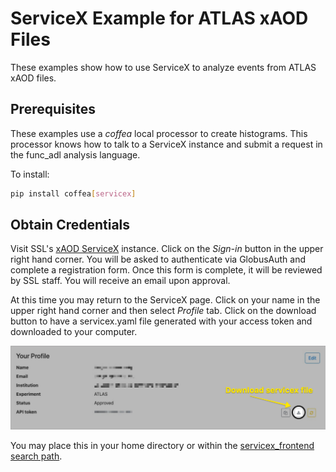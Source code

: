 # ServiceX Example for ATLAS xAOD Files
These examples show how to use ServiceX to analyze events from ATLAS xAOD files.

## Prerequisites
These examples use a _coffea_ local processor to create histograms. 
This processor knows how to talk to a ServiceX instance and submit a request
in the func_adl analysis language.

To install:
```bash
pip install coffea[servicex]
```

## Obtain Credentials
Visit SSL's [xAOD ServiceX](https://xaod.servicex.ssl-hep.org) instance. Click 
on the _Sign-in_ button in the upper right hand corner. You will be asked to 
authenticate via GlobusAuth and complete a registration form. Once this form is
complete, it will be reviewed by SSL staff. You will receive an email upon 
approval. 

At this time you may return to the ServiceX page. Click on your name in the 
upper right hand corner and then select _Profile_ tab. Click on the download
button to have a servicex.yaml file generated with your access token and 
downloaded to your computer. 

![Download button](/docs/img/download-servicex-yaml.jpg)

You may place this in your home directory or within
the [servicex_frontend search path](https://github.com/ssl-hep/ServiceX_frontend#configuration).

